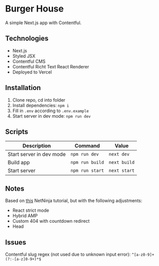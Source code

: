 # Burger House

A simple Next.js app with Contentful.

## Technologies

-   Next.js
-   Styled JSX
-   Contentful CMS
-   Contentful Richt Text React Renderer
-   Deployed to Vercel

## Installation

1. Clone repo, cd into folder
2. Install dependencies: `npm i`
3. Fill in `.env` according to `.env.example`
4. Start server in dev mode: `npm run dev`

## Scripts

| Description              | Command         | Value        |
| ------------------------ | --------------- | ------------ |
| Start server in dev mode | `npm run dev`   | `next dev`   |
| Build app                | `npm run build` | `next build` |
| Start server             | `npm run start` | `next start` |

## Notes

Based on [this](https://www.youtube.com/playlist?list=PL4cUxeGkcC9jClk8wl1yJcN3Zlrr8YSA1) NetNinja tutorial, but with the following adjustments:

-   React strict mode
-   Hybrid AMP
-   Custom 404 with countdown redirect
-   Head

## Issues

Contentful slug regex (not used due to unknown input error): `^[a-z0-9]+(?:-[a-z]0-9+)*$`
